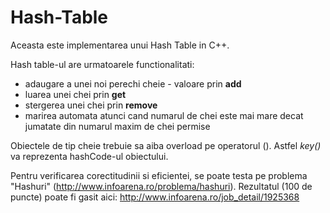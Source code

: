 # Hash-Table
Aceasta este implementarea unui Hash Table in C++.

Hash table-ul are urmatoarele functionalitati:
- adaugare a unei noi perechi cheie - valoare prin **add**
- luarea unei chei prin **get**
- stergerea unei chei prin **remove**
- marirea automata atunci cand numarul de chei este mai mare decat jumatate din numarul maxim de chei permise

Obiectele de tip cheie trebuie sa aiba overload pe operatorul (). Astfel *key()* va reprezenta hashCode-ul obiectului.

Pentru verificarea corectitudinii si eficientei, se poate testa pe problema "Hashuri" (http://www.infoarena.ro/problema/hashuri). Rezultatul (100 de puncte) poate fi gasit aici: http://www.infoarena.ro/job_detail/1925368
